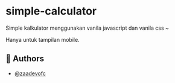 # simple-calculator
Simple kalkulator menggunakan vanila javascript dan vanila css ~

Hanya untuk tampilan mobile.

## 🎩 Authors

- [@zaadevofc](https://github.com/zaadevofc)